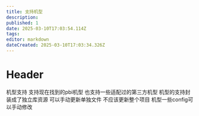 ```yaml
---
title: 支持机型
description: 
published: 1
date: 2025-03-10T17:03:54.114Z
tags: 
editor: markdown
dateCreated: 2025-03-10T17:03:34.326Z
---
```


# Header
机型支持
支持现在找到的pbi机型
也支持一些适配过的第三方机型
机型的支持封装成了独立库资源 可以手动更新单独文件 不应该更新整个项目
机型一些config可以手动修改